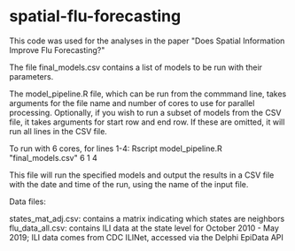 # spatial-flu-forecasting

This code was used for the analyses in the paper "Does Spatial Information Improve Flu Forecasting?"

The file final_models.csv contains a list of models to be run with their parameters.

The model_pipeline.R file, which can be run from the commmand line, takes arguments for the file name and number of cores to use for parallel processing. Optionally, if you wish to run a subset of models from the CSV file, it takes arguments for start row and end row. If these are omitted, it will run all lines in the CSV file.

To run with 6 cores, for lines 1-4:
Rscript model_pipeline.R "final_models.csv" 6 1 4

This file will run the specified models and output the results in a CSV file with the date and time of the run, using the name of the input file.

Data files:

states_mat_adj.csv: contains a matrix indicating which states are neighbors
flu_data_all.csv: contains ILI data at the state level for October 2010 - May 2019; ILI data comes from CDC ILINet, accessed via the Delphi EpiData API


